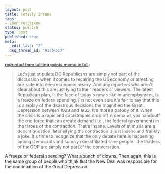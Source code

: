 ```yaml
--- 
layout: post
title: Totally insane
tags: 
- Zoon Politikon
status: publish
type: post
published: true
meta: 
  _edit_last: "2"
  dsq_thread_id: "91764517"
---
```

<a href="http://www.talkingpointsmemo.com/archives/2009/03/just_a_joke.php">reprinted from talking points memo in full</a>:
<blockquote>Let's just stipulate DC Republicans are simply not part of the discussion when it comes to repairing the US economy or arresting our slide into deep economic misery. And any reporters who aren't clear about this are just lying to their readers or viewers. The latest Republican plan, in the face of today's new spike in unemployment, is a freeze on federal spending. I'm not even sure it's fair to say that this is a replay of the disastrous decisions the magnified the Great Depression between 1929 and 1933. It's more a parody of it. When the crisis is a rapid and catastrophic drop off in demand, you handcuff the one force that can create demand (i.e., the federal government) in the throes of the contraction. That's insane. Levels of stimulus are a decent question. Intensifying the contraction is just insane and frankly a joke. It's time to recognize that the only debate here is happening among Democrats and sundry non-affiliated sane people. The leaders of the GOP are simply not part of the conversation.</blockquote>

A freeze on federal spending? What a bunch of clowns. Then again, this is the same group of people who think that the New Deal was responsible for the continuation of the Great Depression.
